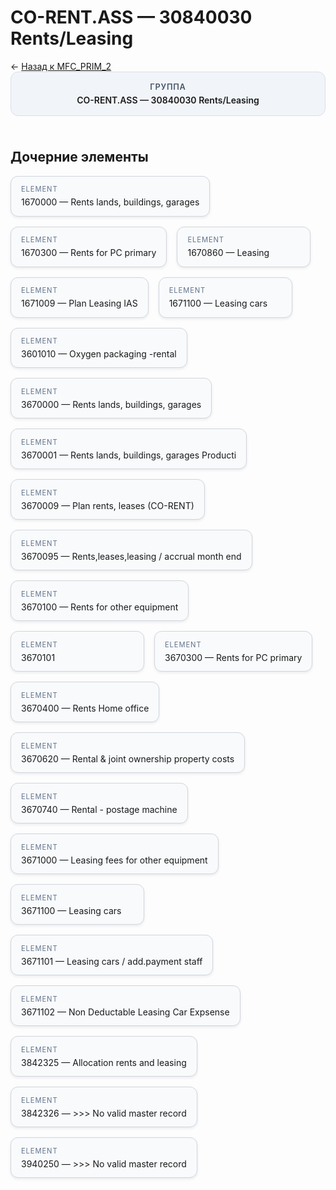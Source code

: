 # CO-RENT.ASS — 30840030 Rents/Leasing
<p class="cc-breadcrumb">← <a href='../../level_01/MFC_PRIM_2/'>Назад к MFC_PRIM_2</a></p>
<style>
.cc-container { display: flex; flex-direction: column; gap: 1.5rem; }
.cc-breadcrumb { margin: 0; }
.cc-parent { padding: 1rem 1.25rem; border-radius: 12px; background: #f1f5f9; border: 1px solid #d8dee9; text-align: center; font-weight: 600; }
.cc-parent .cc-tag { font-size: 0.8rem; text-transform: uppercase; color: #475569; letter-spacing: 0.06em; }
.cc-children { display: flex; flex-wrap: wrap; gap: 1rem; }
.cc-tile { display: block; min-width: 180px; padding: 0.85rem 1rem; border-radius: 12px; border: 1px solid #d1d5db; background: #ffffff; box-shadow: 0 2px 4px rgba(15, 23, 42, 0.08); transition: transform 0.1s ease, box-shadow 0.1s ease; color: inherit; text-decoration: none; }
.cc-tile:hover { transform: translateY(-2px); box-shadow: 0 6px 12px rgba(15, 23, 42, 0.15); }
.cc-tile-leaf { background: #f8fafc; }
.cc-tag { font-size: 0.7rem; color: #64748b; text-transform: uppercase; letter-spacing: 0.08em; margin-bottom: 0.3rem; }
</style>
<div class='cc-container'>
  <div class='cc-parent'>
    <div class='cc-tag'>Группа</div>
    <div>CO-RENT.ASS — 30840030 Rents/Leasing</div>
  </div>
  <div>
    <h2>Дочерние элементы</h2>
<div class='cc-children'><div class='cc-tile cc-tile-leaf'><div class='cc-tag'>ELEMENT</div><div>1670000 — Rents lands, buildings, garages</div></div><div class='cc-tile cc-tile-leaf'><div class='cc-tag'>ELEMENT</div><div>1670300 — Rents for PC primary</div></div><div class='cc-tile cc-tile-leaf'><div class='cc-tag'>ELEMENT</div><div>1670860 — Leasing</div></div><div class='cc-tile cc-tile-leaf'><div class='cc-tag'>ELEMENT</div><div>1671009 — Plan Leasing IAS</div></div><div class='cc-tile cc-tile-leaf'><div class='cc-tag'>ELEMENT</div><div>1671100 — Leasing cars</div></div><div class='cc-tile cc-tile-leaf'><div class='cc-tag'>ELEMENT</div><div>3601010 — Oxygen packaging -rental</div></div><div class='cc-tile cc-tile-leaf'><div class='cc-tag'>ELEMENT</div><div>3670000 — Rents lands, buildings, garages</div></div><div class='cc-tile cc-tile-leaf'><div class='cc-tag'>ELEMENT</div><div>3670001 — Rents lands, buildings, garages Producti</div></div><div class='cc-tile cc-tile-leaf'><div class='cc-tag'>ELEMENT</div><div>3670009 — Plan rents, leases (CO-RENT)</div></div><div class='cc-tile cc-tile-leaf'><div class='cc-tag'>ELEMENT</div><div>3670095 — Rents,leases,leasing / accrual month end</div></div><div class='cc-tile cc-tile-leaf'><div class='cc-tag'>ELEMENT</div><div>3670100 — Rents for other equipment</div></div><div class='cc-tile cc-tile-leaf'><div class='cc-tag'>ELEMENT</div><div>3670101</div></div><div class='cc-tile cc-tile-leaf'><div class='cc-tag'>ELEMENT</div><div>3670300 — Rents for PC primary</div></div><div class='cc-tile cc-tile-leaf'><div class='cc-tag'>ELEMENT</div><div>3670400 — Rents Home office</div></div><div class='cc-tile cc-tile-leaf'><div class='cc-tag'>ELEMENT</div><div>3670620 — Rental &amp; joint ownership property costs</div></div><div class='cc-tile cc-tile-leaf'><div class='cc-tag'>ELEMENT</div><div>3670740 — Rental - postage machine</div></div><div class='cc-tile cc-tile-leaf'><div class='cc-tag'>ELEMENT</div><div>3671000 — Leasing fees for other equipment</div></div><div class='cc-tile cc-tile-leaf'><div class='cc-tag'>ELEMENT</div><div>3671100 — Leasing cars</div></div><div class='cc-tile cc-tile-leaf'><div class='cc-tag'>ELEMENT</div><div>3671101 — Leasing cars / add.payment staff</div></div><div class='cc-tile cc-tile-leaf'><div class='cc-tag'>ELEMENT</div><div>3671102 — Non Deductable Leasing Car Expsense</div></div><div class='cc-tile cc-tile-leaf'><div class='cc-tag'>ELEMENT</div><div>3842325 — Allocation rents and leasing</div></div><div class='cc-tile cc-tile-leaf'><div class='cc-tag'>ELEMENT</div><div>3842326 — &gt;&gt;&gt; No valid master record</div></div><div class='cc-tile cc-tile-leaf'><div class='cc-tag'>ELEMENT</div><div>3940250 — &gt;&gt;&gt; No valid master record</div></div></div>
  </div>
</div>
